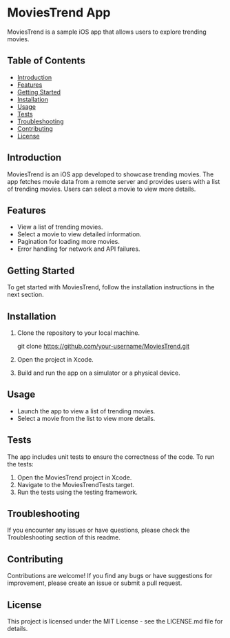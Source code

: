 # MoviesTrend App

MoviesTrend is a sample iOS app that allows users to explore trending movies.

## Table of Contents
- [Introduction](#introduction)
- [Features](#features)
- [Getting Started](#getting-started)
- [Installation](#installation)
- [Usage](#usage)
- [Tests](#tests)
- [Troubleshooting](#troubleshooting)
- [Contributing](#contributing)
- [License](#license)

## Introduction

MoviesTrend is an iOS app developed to showcase trending movies. The app fetches movie data from a remote server and provides users with a list of trending movies. Users can select a movie to view more details.

## Features

- View a list of trending movies.
- Select a movie to view detailed information.
- Pagination for loading more movies.
- Error handling for network and API failures.

## Getting Started

To get started with MoviesTrend, follow the installation instructions in the next section.

## Installation

1. Clone the repository to your local machine.
   
   git clone https://github.com/your-username/MoviesTrend.git

3. Open the project in Xcode.

4. Build and run the app on a simulator or a physical device.

## Usage
- Launch the app to view a list of trending movies.
- Select a movie from the list to view more details.

## Tests
The app includes unit tests to ensure the correctness of the code. To run the tests:

1. Open the MoviesTrend project in Xcode.
2. Navigate to the MoviesTrendTests target.
3. Run the tests using the testing framework.

## Troubleshooting
If you encounter any issues or have questions, please check the Troubleshooting section of this readme.

## Contributing
Contributions are welcome! If you find any bugs or have suggestions for improvement, please create an issue or submit a pull request.

## License
This project is licensed under the MIT License - see the LICENSE.md file for details.
